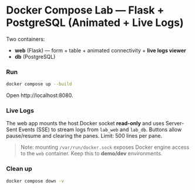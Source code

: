 # Docker Compose Lab — Flask + PostgreSQL (Animated + Live Logs)

Two containers:
- **web** (Flask) — form + table + animated connectivity + **live logs viewer**
- **db** (PostgreSQL)

### Run
```bash
docker compose up --build
```
Open http://localhost:8080.

### Live Logs
The web app mounts the host Docker socket **read-only** and uses Server-Sent Events (SSE) to stream logs from `lab_web` and `lab_db`.
Buttons allow pause/resume and clearing the panes. Limit: 500 lines per pane.

> Note: mounting `/var/run/docker.sock` exposes Docker engine access to the `web` container. Keep this to **demo/dev** environments.

### Clean up
```bash
docker compose down -v
```
